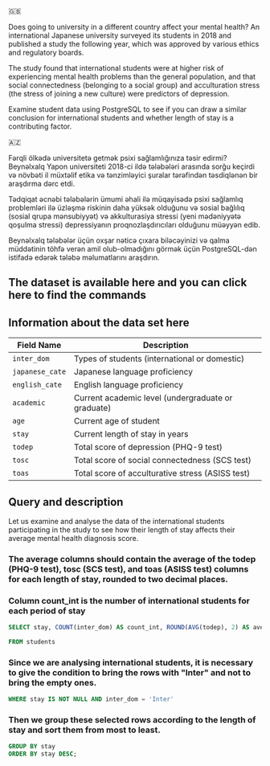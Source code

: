 

🇬🇧

Does going to university in a different country affect your mental health? An international Japanese university surveyed its students in 2018 and published a study the following year, which was approved by various ethics and regulatory boards.

The study found that international students were at higher risk of experiencing mental health problems than the general population, and that social connectedness (belonging to a social group) and acculturation stress (the stress of joining a new culture) were predictors of depression.

Examine student data using PostgreSQL to see if you can draw a similar conclusion for international students and whether length of stay is a contributing factor.


🇦🇿

Fərqli ölkədə universitetə ​​getmək psixi sağlamlığınıza təsir edirmi? Beynəlxalq Yapon universiteti 2018-ci ildə tələbələri arasında sorğu keçirdi və növbəti il ​​müxtəlif etika və tənzimləyici şuralar tərəfindən təsdiqlənən bir araşdırma dərc etdi.

Tədqiqat əcnəbi tələbələrin ümumi əhali ilə müqayisədə psixi sağlamlıq problemləri ilə üzləşmə riskinin daha yüksək olduğunu və sosial bağlılıq (sosial qrupa mənsubiyyət) və akkulturasiya stressi (yeni mədəniyyətə qoşulma stressi) depressiyanın proqnozlaşdırıcıları olduğunu müəyyən edib.

Beynəlxalq tələbələr üçün oxşar nəticə çıxara biləcəyinizi və qalma müddətinin töhfə verən amil olub-olmadığını görmək üçün PostgreSQL-dən istifadə edərək tələbə məlumatlarını araşdırın.



## The dataset is available here and you can click here to find the commands

## Information about the data set here

| Field Name    | Description                                      |
| ------------- | ------------------------------------------------ |
| `inter_dom`     | Types of students (international or domestic)   |
| `japanese_cate` | Japanese language proficiency                    |
| `english_cate`  | English language proficiency                     |
| `academic`      | Current academic level (undergraduate or graduate) |
| `age`           | Current age of student                           |
| `stay`          | Current length of stay in years                  |
| `todep`         | Total score of depression (PHQ-9 test)           |
| `tosc`          | Total score of social connectedness (SCS test)   |
| `toas`          | Total score of acculturative stress (ASISS test) |


## Query and description

Let us examine and analyse the data of the international students participating in the study to see how their length of stay affects their average mental health diagnosis score.

### The average columns should contain the average of the todep (PHQ-9 test), tosc (SCS test), and toas (ASISS test) columns for each length of stay, rounded to two decimal places.
### Column count_int is the number of international students for each period of stay

``` sql  
SELECT stay, COUNT(inter_dom) AS count_int, ROUND(AVG(todep), 2) AS average_phq, ROUND(AVG(tosc), 2) AS average_scs, ROUND(AVG(toas), 2) AS average_as

FROM students
```
### Since we are analysing international students, it is necessary to give the condition to bring the rows with "Inter" and not to bring the empty ones.
``` sql  
WHERE stay IS NOT NULL AND inter_dom = 'Inter'
```
### Then we group these selected rows according to the length of stay and sort them from most to least.
``` sql  
GROUP BY stay
ORDER BY stay DESC;
```
